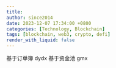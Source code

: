 ```yaml
---
title: 
author: since2014
date: 2023-12-07 17:34:00 +0800
categories: [Technology, Blockchain]
tags: [blockchain, web3, crypto, defi]
render_with_liquid: false
---
```


基于订单簿
dydx
基于资金池
gmx




